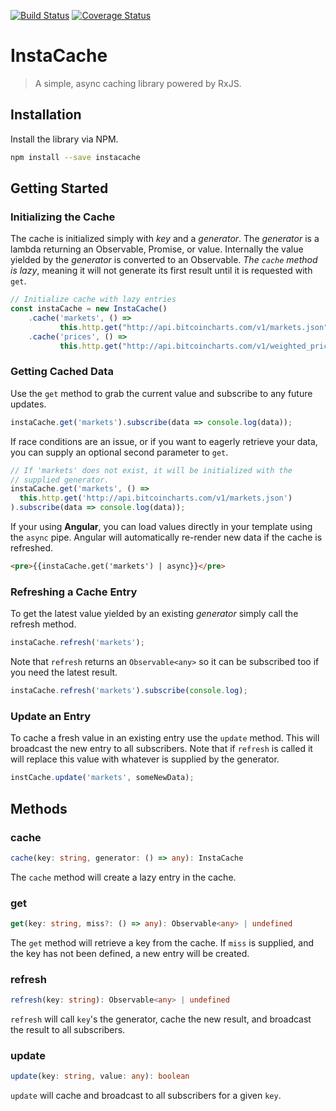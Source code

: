 [![Build Status](https://travis-ci.org/pearman/instacache.svg?branch=master)](https://travis-ci.org/pearman/instacache) [![Coverage Status](https://coveralls.io/repos/github/pearman/instacache/badge.svg?branch=master)](https://coveralls.io/github/pearman/instacache?branch=master)

# InstaCache

> A simple, async caching library powered by RxJS.

## Installation

Install the library via NPM.

```bash
npm install --save instacache
```

## Getting Started
### Initializing the Cache 

The cache is initialized simply with *key* and a *generator*. The *generator* is a lambda returning an Observable, Promise, or value. Internally the value yielded by the *generator* is converted to an Observable. *The `cache` method is lazy*, meaning it will not generate its first result until it is requested with `get`.

```typescript
// Initialize cache with lazy entries
const instaCache = new InstaCache()
    .cache('markets', () =>
           this.http.get("http://api.bitcoincharts.com/v1/markets.json"))
    .cache('prices', () =>
           this.http.get("http://api.bitcoincharts.com/v1/weighted_prices.json"));
```

### Getting Cached Data

Use the `get` method to grab the current value and subscribe to any future updates.

```typescript
instaCache.get('markets').subscribe(data => console.log(data));
```

If race conditions are an issue, or if you want to eagerly retrieve your data, you can supply an optional second parameter to `get`.

```typescript
// If 'markets' does not exist, it will be initialized with the
// supplied generator.
instaCache.get('markets', () =>
  this.http.get('http://api.bitcoincharts.com/v1/markets.json')
).subscribe(data => console.log(data));
```

If your using **Angular**, you can load values directly in your template using the `async` pipe. Angular will automatically re-render new data if the cache is refreshed.

```html
<pre>{{instaCache.get('markets') | async}}</pre>
```

### Refreshing a Cache Entry

To get the latest value yielded by an existing *generator* simply call the refresh method.

```typescript
instaCache.refresh('markets');
```
Note that `refresh` returns an `Observable<any>` so it can be subscribed too if you need the latest result.

```typescript
instaCache.refresh('markets').subscribe(console.log);
```

### Update an Entry

To cache a fresh value in an existing entry use the `update` method. This will broadcast the new entry to all subscribers. Note that if `refresh` is called it will replace this value with whatever is supplied by the generator.

```typescript
instCache.update('markets', someNewData);
```

## Methods

### cache
```typescript
cache(key: string, generator: () => any): InstaCache
```
The `cache` method will create a lazy entry in the cache.

### get
```typescript
get(key: string, miss?: () => any): Observable<any> | undefined
```
The `get` method will retrieve a key from the cache. If `miss` is supplied, and the key has not been defined, a new entry will be created.

### refresh
```typescript
refresh(key: string): Observable<any> | undefined
```
`refresh` will call `key`'s the generator, cache the new result, and broadcast the result to all subscribers.

### update
```typescript
update(key: string, value: any): boolean
```
`update` will cache and broadcast to all subscribers for a given `key`.

